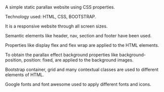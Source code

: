 A simple static parallax website using CSS properties.

Technology used: HTML, CSS, BOOTSTRAP.

It is a responsive website through all screen sizes.

Semantic elements like header, nav, section and footer have been used.

Properties like display flex and flex wrap are applied to the HTML elements.

To obtain the parallax effect background properties like background-position, position: fixed, are applied to the background images.

Bootstrap container, grid and many contextual classes are used to different elements of HTML.

Google fonts and font awesome used to apply different fonts and icons.
